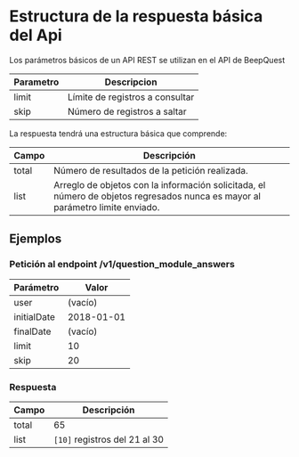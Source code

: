 Estructura de la respuesta básica del Api
============

Los parámetros básicos de un API REST se utilizan en el API de BeepQuest

Parametro | Descripcion
------ | ---------
limit | Límite de registros a consultar
skip | Número de registros a saltar

La respuesta tendrá una estructura básica que comprende:

Campo | Descripción
------ | -----------
total | Número de resultados de la petición realizada.
list | Arreglo de objetos con la información solicitada, el número de objetos regresados nunca es mayor al parámetro limite enviado.

## Ejemplos

### Petición al endpoint **/v1/question_module_answers**

Parámetro | Valor
------ | ----------
user | (vacío)
initialDate | 2018-01-01
finalDate | (vacío)
limit | 10
skip | 20

### Respuesta

Campo        | Descripción
------------ | -----------
total | 65
list | ```[10]``` registros del 21 al 30 
